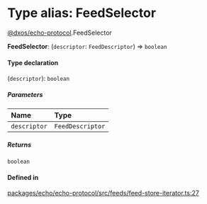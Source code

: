 # Type alias: FeedSelector

[@dxos/echo-protocol](../modules/dxos_echo_protocol.md).FeedSelector

 **FeedSelector**: (`descriptor`: `FeedDescriptor`) => `boolean`

#### Type declaration

(`descriptor`): `boolean`

##### Parameters

| Name | Type |
| :------ | :------ |
| `descriptor` | `FeedDescriptor` |

##### Returns

`boolean`

#### Defined in

[packages/echo/echo-protocol/src/feeds/feed-store-iterator.ts:27](https://github.com/dxos/dxos/blob/db8188dae/packages/echo/echo-protocol/src/feeds/feed-store-iterator.ts#L27)

